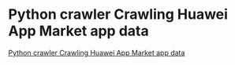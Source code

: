 # Python crawler Crawling Huawei App Market app data
[Python crawler Crawling Huawei App Market app data](https://aiwithcloud.com/2022/09/16/python_crawler_crawling_huawei_app_market_app_data/)